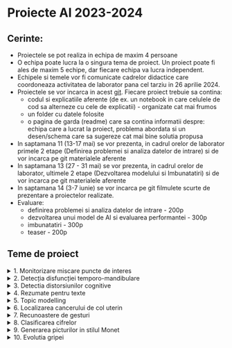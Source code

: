 
# Proiecte AI 2023-2024

## Cerinte:

- Proiectele se pot realiza in echipa de maxim 4 persoane
- O echipa poate lucra la o singura tema de proiect. Un proiect poate fi ales de maxim 5 echipe, dar fiecare echipa va lucra independent.
- Echipele si temele vor fi comunicate cadrelor didactice care coordoneaza activitatea de laborator pana cel tarziu in 26 aprilie 2024.
- Proiectele se vor incarca in acest [git](https://classroom.github.com/a/y9E76g34). Fiecare proiect trebuie sa contina:
    - codul si explicatiile aferente (de ex. un notebook in care celulele de cod sa alterneze cu cele de explicatii) - organizate cat mai frumos 
    - un folder cu datele folosite 
    - o pagina de garda (readme) care sa contina informatii despre: echipa care a lucrat la proiect, problema abordata si un desen/schema care sa sugereze cat mai bine solutia propusa
- In saptamana 11 (13-17 mai) se vor prezenta, in cadrul orelor de laborator primele 2 etape (Definirea problemei si analiza datelor de intrare) si de vor incarca pe git materialele aferente
- In saptamana 13 (27 - 31 mai)  se vor prezenta, in cadrul orelor de laborator, ultimele 2 etape (Dezvoltarea modelului si Imbunatatiri) si de vor incarca pe git materialele aferente
- In saptamana 14 (3-7 iunie) se vor incarca pe git filmulete scurte de prezentare a proiectelor realizate.
- Evaluare:
    - definirea problemei si analiza datelor de intrare - 200p
    - dezvoltarea unui model de AI si evaluarea performantei - 300p
    - imbunatatiri - 300p
    - teaser - 200p


## Teme de proiect

<details>
    <summary> 1. Monitorizare miscare puncte de interes </summary>

### Scop
Monitorizare reactie musculatura

### Ideea de baza
Studiul reactiei muschilor la anumiti stimuli prin urmarirea evolutiei miscarilor de contractie-relaxare in imagini. Modificarile din frame-uri apar in principal ca urmare a unui impuls magnetic/electro-magnetic care a fost generat intentionat de catre medici. 

### TODOlist

1. Definirea problemei 
- ce se da si ce se cere?
- de ce e nevoie de AI pentru a rezolva problema?
2. Analiza datelor de intrare
- ce tip de date avem?
- cate date avem?
- ce distributie au datele?

3. Dezvoltarea unui model de AI si evaluarea performantei
4. Propuneri de imbunatatiri

### Data
[link](https://ubbcluj.sharepoint.com/:v:/s/Proiect-Neuro-Spital-UBBMed-Tech/Ed9gAvkZi0JGjq6gHWr7cS8ByFY17SSQRCBfaOGVEC5fqA?e=y82ALb)

### Bibliografie

</details>

<details>
    <summary> 2. Detecția disfuncției temporo-mandibulare </summary>

### Scop
Identificarea disfunctiilor temporo-mandibulare in radiografii

### Ideea de baza

Detecția disfuncției temporo-mandibulare: detectarea discului temporo-mandibular, si dacă acesta este deplasat anterior, lateral sau medial. 


### TODOlist

1. Definirea problemei (ce se da si ce se cere)
2. Analiza datelor de intrare
3. Dezvoltarea unui model de AI si evaluarea performantei
4. Propuneri de imbunatatiri

### Data

### Bibliografie
- Li, M., Punithakumar, K., Major, P. W., Le, L. H., Nguyen, K. C. T., Pacheco-Pereira, C., ... & Almeida, F. T. (2022). Temporomandibular joint segmentation in MRI images using deep learning. Journal of Dentistry, 127, 104345. [link](https://www.sciencedirect.com/science/article/pii/S0300571222004006?casa_token=kP62C4pFphEAAAAA:5oZ7v2V0HoynVvs4vqnhTakWWK9_ld3JVMYKsonRTWo61tIQrkw8rlxFQES1PbsaSjHe_EeIWg#ack0001)
- Yoon, K., Kim, J. Y., Kim, S. J., Huh, J. K., Kim, J. W., & Choi, J. (2023). Explainable deep learning-based clinical decision support engine for MRI-based automated diagnosis of temporomandibular joint anterior disk displacement. Computer Methods and Programs in Biomedicine, 233, 107465. [link](https://www.sciencedirect.com/science/article/pii/S0169260723001311?casa_token=fdBVO7dvaOwAAAAA:KiIrANKeOvATQ-ilUzREjp0MxCJ8qOhe9VKmOBT9nEpB68GREx6_uZLpVtCPEOwUDpRY2qd5HA#sec0002)

</details>

<details>
    <summary> 3. Detectia distorsiunilor cognitive </summary>

### Scop
Scopul este de a detecta distorsiunile cognitive din textul în limbaj natural.

### Ideea de baza
Acest lucru se poate realiza prin implementarea și compararea diferitelor metodelor de clasificare binară a datelor adnotate (obținute de la pacienți) în categorii precum: gândirea distorsionată și nedistorsionată. Mai mult, se pot analiza implicatiile ligvistice in procesul de clasificare  (care caracteristici ale textului sunt mai potrivite pentru detectia distorsiunilor: caracteristicile semantice sau sintactice)

### TODOlist
1. Definirea problemei (ce se da si ce se cere)
2. Analiza datelor de intrare
3. Dezvoltarea unui model de AI si evaluarea performantei
4. Propuneri de imbunatatiri

### Data
Cognitive Distortion detetction dataset [link](https://www.kaggle.com/datasets/sagarikashreevastava/cognitive-distortion-detetction-dataset/data?select=Annotated_data.csv)

### Bibliografie
Shreevastava, S., & Foltz, P. (2021, June). Detecting cognitive distortions from patient-therapist interactions. In Proceedings of the Seventh Workshop on Computational Linguistics and Clinical Psychology: Improving Access (pp. 151-158). [link](https://aclanthology.org/2021.clpsych-1.17.pdf)
Wang, B., Deng, P., Zhao, Y., & Qin, B. (2023, December). C2D2 Dataset: A Resource for the Cognitive Distortion Analysis and Its Impact on Mental Health. In The 2023 Conference on Empirical Methods in Natural Language Processing. [link](https://openreview.net/pdf?id=NO5dc8Ljvj)
Alhaj, F., Al-Haj, A., Sharieh, A., & Jabri, R. (2022). Improving Arabic cognitive distortion classification in Twitter using BERTopic. International Journal of Advanced Computer Science and Applications, 13(1), 854-860. [link](https://oars.uos.ac.uk/2327/1/Paper_99-Improving_Arabic_Cognitive_Distortion_Classification_in_Twitter.pdf)
Hua, Y., Liu, F., Yang, K., Li, Z., Sheu, Y. H., Zhou, P., ... & Beam, A. (2024). Large Language Models in Mental Health Care: a Scoping Review. arXiv preprint arXiv:2401.02984. [link](https://arxiv.org/pdf/2401.02984.pdf)

</details>


<details>
    <summary> 4. Rezumate pentru texte </summary>
### Scop
Crearea unor rezumate asociate textelor, rezumate care sa contina cele mai importante informatii dintr-un anumit text. 


### Ideea de baza
Metoda de realizare a rezumatului poate fi:
- extractiva - se extrag cele mai relevante informatii / idei din text
- abstractiva - se geenreaza un text nou care cuprinde cele mai relevante informatii / idei din text - [more details](https://huggingface.co/docs/transformers/tasks/summarization)
Modul de evaluare a calitatii rezumatului obtinut:
- metrica ROUGE [link1](https://github.com/google-research/google-research/tree/master/rouge) [link2](https://huggingface.co/spaces/evaluate-metric/rouge)


### TODOlist
1. Definirea problemei (ce se da si ce se cere)
2. Analiza datelor de intrare
3. Dezvoltarea unui model de AI si evaluarea performantei
4. Propuneri de imbunatatiri

### Data
Set de date:
- limba romana [link](https://huggingface.co/datasets/readerbench/ro-text-summarization)
- alte limbi [link](https://huggingface.co/datasets?task_categories=task_categories:summarization&sort=trending)


### Bibliografie
- [link1](https://huggingface.co/learn/nlp-course/chapter7/5?fw=pt)
- [link2](https://huggingface.co/tasks/summarization)
- [link3](https://huggingface.co/blog/sagemaker-distributed-training-seq2seq)
- romanian transformers [link](https://github.com/dumitrescustefan/Romanian-Transformers)

</details>

<details>
    <summary> 5. Topic modelling</summary>
### Scop
Descoperirea topic-urilor existente intr-un text / set de texte.

### Ideea de baza

Topic modelling este o metodă care poate ajuta la descoperirea unor teme ascunse sau „subiecte” într-un grup de texte. Analizând cuvintele din texte, putem găsi sabloane și conexiuni care dezvăluie aceste subiecte de bază. De exemplu, un document despre învățarea automată este mai probabil să folosească cuvinte precum „gradient” și "embedding" în comparație cu un document despre realizarea inghetatei.

Metode de lucru:
- modele algebrice (Latent Semantic Allocation [link](https://www.proquest.com/openview/a1907164bd88dfc38a4875b73a3f7b3d/1?cbl=1818555&pq-origsite=gscholar&parentSessionId=MRAuFBQkQfkOYpWUpmSUr%2BXfOIxs0eW3IfdiZp5PsLQ%3D), Non-negative matrix factorization [link](https://belohlavek.inf.upol.cz/vyuka/Lee-Seung-NMF-1999-p.pdf))
- modele probabilistice (Latent Dirichlet allocation [link](https://eds.p.ebscohost.com/abstract?site=eds&scope=site&jrnl=15324435&AN=12323372&h=GPRjjk8U20oddx7ZiylW0yiQRD4xrmhe1fp8%2f%2fecbgz61PEm7ihvy3YwgcKOIErqUsrUjeTGbBsHuid%2bwZBv4w%3d%3d&crl=f&resultLocal=ErrCrlNoResults&resultNs=Ehost&crlhashurl=login.aspx%3fdirect%3dtrue%26profile%3dehost%26scope%3dsite%26authtype%3dcrawler%26jrnl%3d15324435%26AN%3d12323372))
- modele bazate pe ML (neural topic models [link](https://arxiv.org/pdf/2203.05794.pdf))

Modul de evaluare
- metrica Perplexity [link](https://huggingface.co/docs/transformers/perplexity)

### TODOlist
1. Definirea problemei (ce se da si ce se cere)
2. Analiza datelor de intrare
3. Dezvoltarea unui model de AI si evaluarea performantei
4. Propuneri de imbunatatiri

### Data
- news [link](https://paperswithcode.com/dataset/ag-news)



### Bibliografie
- Abdelrazek, A., Eid, Y., Gawish, E., Medhat, W., & Hassan, A. (2023). Topic modeling algorithms and applications: A survey. Information Systems, 112, 102131. [link](https://www.sciencedirect.com/science/article/pii/S0306437922001090)
- Pham, C. M., Hoyle, A., Sun, S., & Iyyer, M. (2023). TopicGPT: A prompt-based topic modeling framework. arXiv preprint arXiv:2311.01449. [link](https://arxiv.org/pdf/2311.01449.pdf)
- modelul BERTopic [link](https://huggingface.co/blog/bertopic)


</details>


<details>
    <summary> 6. Localizarea cancerului de col uterin </summary>

### Aim
Identificarea automata a leziunilor in cancerul de col uterin in imagini de tip RMN

### TODOlist
1. Definirea problemei (ce se da si ce se cere)
2. Analiza datelor de intrare
3. Dezvoltarea unui model de AI si evaluarea performantei
4. Propuneri de imbunatatiri

### Data
- dataset1 [link](https://synthrad2023.grand-challenge.org/)
- dataset2 [link](https://github.com/SynthRAD2023/preprocessing)

### Bibliografy
- Bourgioti, C., Chatoupis, K., & Moulopoulos, L. A. (2016). Current imaging strategies for the evaluation of uterine cervical cancer. World journal of radiology, 8(4), 342. [link](https://www.ncbi.nlm.nih.gov/pmc/articles/PMC4840192/)
- Zaki, N., Qin, W., & Krishnan, A. (2023). Graph-based methods for cervical cancer segmentation: Advancements, limitations, and future directions. AI Open. [link](https://www.sciencedirect.com/science/article/pii/S2666651023000086)
- Kurata, Y., Nishio, M., Moribata, Y., Kido, A., Himoto, Y., Otani, S., ... & Nakamoto, Y. (2021). Automatic segmentation of uterine endometrial cancer on multi-sequence MRI using a convolutional neural network. Scientific Reports, 11(1), 14440.[link](https://www.ncbi.nlm.nih.gov/pmc/articles/PMC8280152/#MOESM1)
- Lin, Y. C., Lin, Y., Huang, Y. L., Ho, C. Y., Chiang, H. J., Lu, H. Y., ... & Lin, G. (2023). Generalizable transfer learning of automated tumor segmentation from cervical cancers toward a universal model for uterine malignancies in diffusion-weighted MRI. Insights into Imaging, 14(1), 14. [link](https://insightsimaging.springeropen.com/articles/10.1186/s13244-022-01356-8)
- Afshar, P., Mohammadi, A., Plataniotis, K. N., Oikonomou, A., & Benali, H. (2019). From handcrafted to deep-learning-based cancer radiomics: challenges and opportunities. IEEE Signal Processing Magazine, 36(4), 132-160. [link](https://arxiv.org/pdf/1808.07954.pdf)

</details>


<details>
    <summary> 7. Recunoastere de gesturi </summary>

### Scop
Recunoastere de gesturi in imagini folosind un clasificator bazat pe inteligenta artificiala.

### Ideea de baza
Problema algoritmica este aceea de a clasifica imagini in functie de gestul pe care il reprezinta. Clasificarea va fi multi-clasa (cel putin 3 categorii de gesturi). 

### TODOlist
1. Definirea problemei (ce se da si ce se cere):
2. Analiza datelor de intrare:
- Crearea/descarcarea unui set de date continand minim 3 clase de gest si prelucrarea lui. 
    - Idei pentru prelucrare: 
        - separarea fundalului (background segmentation) pentru a izola mana (si implicit, gestul)
        - folosirea de imagini real-life:
    - Trade off: 
        - Separarea fundalului (background segmentation) presupune un pas mai amplu de procesare a imaginilor, rezultand  imagini alb-negru care pot fi invatate cu usurinta de o retea neuronala artificiala. 
        - Folosirea imaginilor real-life presupune preprocesare de baza a imaginilor: to grayscale, normalizare, standardizare, redimensionare, augmentare, ... dar in acest caz este nevoie de mai multe date si de o retea neuronala mai complexa pentru invatare.
3. Dezvoltarea unui model de AI si evaluarea performantei:
4. Propuneri de imbunatatiri

### Data
- [link1](https://github.com/SparshaSaha/Hand-Gesture-Recognition-Using-Background-Elllimination-and-Convolution-Neural-Network/tree/master/Dataset)
[link2](https://www.kaggle.com/datasets/rayeed045/american-sign-language-digit-dataset )
[link3](https://www.kaggle.com/datasets/drgfreeman/rockpaperscissors/data)
[link4](https://www.kaggle.com/datasets/evernext10/hand-gesture-of-the-colombian-sign-language)
- Un dataset creat de voi continand minim 3 gesturi 

### Exemple
- [link1](https://github.com/SparshaSaha/Hand-Gesture-Recognition-Using-Background-Elllimination-and-Convolution-Neural-Network/tree/master)
[link2](https://github.com/EslamAsHhraf/Hand-Gesture-Recognition/tree/main)
[link3](https://www.kaggle.com/code/benenharrington/hand-gesture-recognition-database-with-cnn)
[link4](https://www.kaggle.com/code/blamerx/sign-language-eda-100-acc)
[link5](https://github.com/AJIN-B/Identify-hand-gestures)
[link6](https://blog.keras.io/building-powerful-image-classification-models-using-very-little-data.html)

### Bibliografie
- Jawad Nagi, Frederick Ducatelle, Gianni A. Di Caro, Dan Ciresan, Ueli Meier, Alessandro Giusti, Farrukh Nagi, Jurgen Schmidhuber and Luca Maria Gambardella, “Max-Pooling Convolutional Neural Networks for Vision-based Hand Gesture Recognition”, 2011. 
- Adithya, V., and Reghunadhan Rajesh. "A deep convolutional neural network approach for static hand gesture recognition." Procedia Computer Science 171 (2020): 2353-2361. 
- Brenner Heintz, “Training a Neural Network to Detect Gestures with OpenCV in Python”, [link](https://towardsdatascience.com/training-a-neuralnetwork-to-detect-gestures-with-opencv-in-python-e09b0a12bdf1), 2018
- Adam Geitgey, “Machine Learning is Fun! Part 3: Deep Learning and Convolutional Neural Networks”,[link](https://medium.com/@ageitgey/machine-learning-is-funpart-3-deep-learning-and-convolutional-neural-networks-f40359318721)
</details>


<details>
    <summary> 8. Clasificarea cifrelor </summary>

### Scop
Clasificarea cifrelor scrise de mână.


### Ideea de baza

Învață fundamentele Computer Vision (viziune computerizată / artificială) aplicând ce ai învățat pe una din cele mai celebre probleme din acest domeniu. Setul de date MNIST, care conține cifre desenate de mână, este adesea folosit pentru a testa idei noi în Computer Vision. Astfel acesta este un “loc de joacă” atât pentru începători cât și pentru cercetătorii veterani. 
Pe lângă faptul că este benchmark-ul de-facto, MNIST este un punct de pornire spre a realiza sisteme inteligente de tip OCR pentru texte scrise de mână, problemă pentru care mai există loc de îmbunătățire în literatură 😉. 
Implementați, antrenați și evaluați un model inteligent capabil să recunoască cifre scrise de mână. Porniți de la competiția https://www.kaggle.com/competitions/digit-recognizer și antrenați pe setul de date MNIST. După ce realizați experimentele faceți un “submission” cu varianta cea mai bună. 

### TODOlist
1. Definirea problemei (ce se da si ce se cere)
2. Analiza datelor de intrare
3. Dezvoltarea unui model de AI si evaluarea performantei
- Procesați datele de intrare (Listă de pixeli -> Imagine, Imagine -> Listă de pixeli, Normalizare)
- Dezvoltare algoritm inteligent (Implementare algoritm, Antrenare și validare algoritm)
- Evaluare algoritm inteligent 
    - Testarea locală
    - Testarea prin submisie [link](https://www.kaggle.com/competitions/digit-recognizer)
    - Testarea pe cifre desenate de student
4. Propuneri de imbunatatiri

### Data
- [link1](https://www.kaggle.com/competitions/digit-recognizer)
 [link2](https://paperswithcode.com/dataset/mnist)
 [link3](https://knowyourdata-tfds.withgoogle.com/#tab=STATS&dataset=mnist)
 [link4](https://github.com/OSSpk/Handwritten-Digits-Classification-Using-KNN-Multiclass_Perceptron-SVM)
 [link5](https://github.com/floydhub/mnist)
 [link6](https://machinelearningmastery.com/how-to-develop-a-convolutional-neural-network-from-scratch-for-mnist-handwritten-digit-classification/)
 [link7](https://learn.microsoft.com/en-us/azure/open-datasets/dataset-mnist?tabs=azureml-opendatasets)
 [link8](https://github.com/evarae/CNN_Tutorial/tree/main/src/network)
 [link9](https://www.kaggle.com/competitions/digit-recognizer/code?competitionId=3004&sortBy=voteCount&excludeNonAccessedDatasources=true)
 [link10](http://data.pymvpa.org/datasets/mnist/)

### Bibliografie
- An Introduction to Convolutional Neura Networks [link](https://arxiv.org/pdf/1511.08458.pdf)
- Assessing Four Neural Networks on Handwritten Digit Recognition Dataset (MNIST): [link](https://arxiv.org/pdf/1811.08278.pdf)
- A Survey of Handwritten Character Recognition with MNIST and EMNIST: [link](https://mdpi.com/2076-3417/9/15/3169)
- Comparison of non-linear activation functions for deep neural networks on MNIST classification task: [link](https://arxiv.org/pdf/1804.02763.pdf?fbclid=IwAR3wzo8LZVtjQMHlBh8eG-RocY83GGKWIs3HwPW8DUZv135vYDspPv4JRBU)
- A snapshot of image pre-processing for convolutional neural networks: case study of MNIST:
[link](https://link.springer.com/content/pdf/10.2991/ijcis.2017.10.1.38.pdf)
- On improving CNNs performance: The case of MNIST:
[link](https://www.sciencedirect.com/science/article/pii/S1566253518305293?casa_token=P5WEEnf3UesAAAAA:qAslobTLCsHCHUAQ2jelQhjaJOX2ackuKn9PTf9vTIghpNeieww0GuiUfIA8b3PGTCUnVV4U)

</details>

<details>
    <summary> 9. Generarea picturilor in stilul Monet </summary>

### Scop
Generarea unor picturi în stilul lui [Claude Monet](https://www.wikiart.org/en/claude-monet).

### Ideea de baza
Generarea de imagini poate fi utilizată în extinderea seturile de date existente pentru a îmbunătăți performanța modelelor inteligente. De asemenea, imaginile generate pot fi utilizate în dezvoltarea resurselor media (prezentări, video-uri, etc) sau drept o sursă de inspirație pentru diverse activități creative.

O ramură interesantă a generării de imagini este sinteza imaginilor cu un anumit stil. Din punct de vedere pragmatic, caracteristicile de stil sunt utile pentru a schimba domeniul unei imagini. De exemplu, imaginile dintr-un joc (ex. GTA) sau simulator pot avea stilul schimbat pentru a arata mai realist (astfel ar putea fi folosite în antrenarea modelelor care să funcționeze pe date din lumea reală).

Picturile sunt imaginile în care stilul este cel mai pronunț, făcându-le alegerea perfectă pentru experimente privind generarea într-un anumit stil sau transferul de stil. Implementați, antrenați și evaluați un model inteligent capabil să genereze picturi în stilul lui Monet. Porniți de la competiția:  [link](https://www.kaggle.com/competitions/gan-getting-started) și antrenați o rețea de tip GAN (Generative Adversarial Network) sau orice alt tip de model inteligent și faceți un “submission” cu cele mai bune rezultate obținute.


### TODOlist
1. Definirea problemei (ce se da si ce se cere)
2. Analiza datelor de intrare
3. Dezvoltarea unui model de AI si evaluarea performantei
- Procesați datele de intrare
    - TFRecords -> Imagine
    - Imagine -> TFRecords
    - Normalizare
- Dezvoltare algoritm inteligent
    - Implementare algoritm
    - Antrenare și validare algoritm
- Evaluare algoritm inteligent
    - Testarea locală
    - Testarea prin submisie [link](https://www.kaggle.com/competitions/gan-getting-started)
4. Propuneri de imbunatatiri

### Data
- [link1](https://www.kaggle.com/competitions/gan-getting-started)
 [link2](https://www.kaggle.com/competitions/gan-getting-started/code?competitionId=21755&sortBy=voteCount&excludeNonAccessedDatasources=true)
 [link3](https://github.com/junyanz/CycleGAN)
 [link4](https://github.com/junyanz/pytorch-CycleGAN-and-pix2pix)
 [link5](https://github.com/tensorflow/gan)
 [link6](https://github.com/google/compare_gan)
 [link7](https://github.com/makeyourownneuralnetwork/gan)
 [link8](https://github.com/soumith/ganhacks)
 [link9](https://github.com/yfeng95/GAN)
 [link10](https://github.com/hindupuravinash/the-gan-zoo)
 [link11](https://www.tensorflow.org/tutorials/generative/dcgan)
 [link12](https://www.datacamp.com/tutorial/generative-adversarial-networks)
 [link13](https://realpython.com/generative-adversarial-networks/)
 [link14](https://pytorch.org/tutorials/beginner/dcgan_faces_tutorial.html)
 [link15](https://huggingface.co/keras-io/CycleGAN)
 [link16](https://github.com/lllyasviel/ControlNet)
 [link17](https://huggingface.co/runwayml/stable-diffusion-v1-5)
 [link18](https://jalammar.github.io/illustrated-stable-diffusion/)


### Bibliografie
- Generative Adversarial Nets [link](https://arxiv.org/pdf/1406.2661.pdf)
- Deep Convolutional GAN [link](https://paperswithcode.com/paper/unsupervised-representation-learning-with-1), [link](https://arxiv.org/pdf/1511.06434v2.pdf)
- Unpaired Image-to-Image Translation using Cycle-Consistent Adversarial Networks (Cycle GAN)
[link](https://arxiv.org/pdf/1703.10593.pdf)
- Image Style Transfer Using Convolutional Neural Networks [link](https://www.cv-foundation.org/openaccess/content_cvpr_2016/papers/Gatys_Image_Style_Transfer_CVPR_2016_paper.pdf)
- Diffusion Models [link](https://arxiv.org/pdf/2112.10752.pdf)
- DALL-E 2 [link](https://cdn.openai.com/papers/dall-e-2.pdf)
- ControlNet (for Stable Diffusion) [link](https://arxiv.org/pdf/2302.05543.pdf)

</details>





<details>
    <summary> 10. Evolutia gripei </summary>

### Scop
Identificarea predictorilor imunitari de bază care pot discrimina între persoanele cu răspuns ridicat sau scăzut după vaccinarea antigripală

### Ideea de baza
Sistemul imunitar cuprinde mai multe tipuri de celule care lucrează împreună pentru a dezvolta un răspuns eficient la un anumit agent patogen. Cu toate acestea, care dintre aceste nenumărate tipuri de celule sunt importante într-un anumit răspuns nu este bine înțeles. Abordarea imunologică își propune să măsoare impactul expresiei genelor și diferitelor celule și molecule din sistemul imunitar în timpul unei infecții sau vaccinări și utilizează metodelor de Machine Learning pentru a discerne care componente sunt cele mai importante. Aceste studii au scopul practic de a determina ce face o formulare de vaccin mai bună decât alta sau modul în care indivizii variază. Pentru a realiza acest lucru, este crucială o modelare precisă a proceselor complexe care duc la un rezultat de succes.

### TODOlist

1. Definirea problemei (ce se da si ce se cere):
- Pornind de la un set de date de tip tabelar, sa se prelucreze datele si sa se antreneze un model AI de clasificare. 
2. Analiza datelor de intrare:
- Descarcarea unui set de date [link](https://zenodo.org/records/3222451). 
- analiza exploratorie a datelor
3. Dezvoltarea unui model de AI si evaluarea performantei; stabilirea celor mai importante atribute din model
4. Propuneri de imbunatatiri

### Data
1. FluPRINT database [link](https://zenodo.org/records/3222451). 
2. A small dataset [link](https://journals.aai.org/jimmunol/article-supplement/107431/xlsx/ji_1900033_supplemental_table_14/)
2. Another tiny dataset [link](https://journals.aai.org/jimmunol/article-supplement/107431/xlsx/ji_1900033_supplemental_table_18/)

### Bibliografie
1. Tomic, A., Tomic, I., Rosenberg-Hasson, Y., Dekker, C. L., Maecker, H. T., & Davis, M. M. (2019). SIMON, an automated machine learning system, reveals immune signatures of influenza vaccine responses. The Journal of Immunology, 203(3), 749-759. [link](https://journals.aai.org/jimmunol/article/203/3/749/107431)
2. Tomic, A., Tomic, I., Dekker, C. L., Maecker, H. T., & Davis, M. M. (2019). The FluPRINT dataset, a multidimensional analysis of the influenza vaccine imprint on the immune system. Scientific data, 6(1), 214. [link](https://www.nature.com/articles/s41597-019-0213-4)
3. Weissler, E. H., Naumann, T., Andersson, T., Ranganath, R., Elemento, O., Luo, Y., ... & Ghassemi, M. (2021). The role of machine learning in clinical research: transforming the future of evidence generation. Trials, 22, 1-15. [link](https://link.springer.com/content/pdf/10.1186/s13063-021-05489-x.pdf)
</details>



<!-- 
<details>
    <summary> 1. Title </summary>
### Scop

### Ideea de baza

### TODOlist
1. Definirea problemei (ce se da si ce se cere)
2. Analiza datelor de intrare
3. Dezvoltarea unui model de AI si evaluarea performantei
4. Propuneri de imbunatatiri

### Data

### Bibliografie

</details> -->